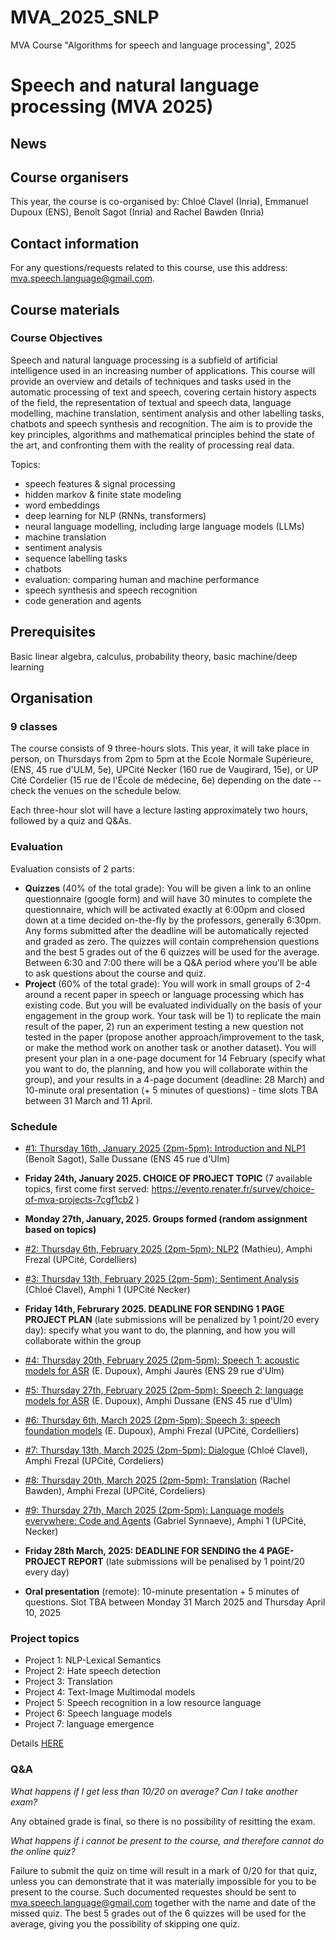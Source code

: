 # MVA_2025_SNLP
MVA Course "Algorithms for speech and language processing", 2025 

# Speech and natural language processing (MVA 2025)

## News


## Course organisers

This year, the course is co-organised by: Chloé Clavel (Inria), Emmanuel Dupoux (ENS), Benoît Sagot (Inria) and Rachel Bawden (Inria) 


## Contact information

For any questions/requests related to this course, use this address: mva.speech.language@gmail.com.

## Course materials

### Course Objectives

Speech and natural language processing is a subfield of artificial intelligence used in an increasing number of applications. This course will provide an overview and details of techniques and tasks used in the automatic processing of text and speech, covering certain history aspects of the field, the representation of textual and speech data, language modelling, machine translation, sentiment analysis and other labelling tasks, chatbots and speech synthesis and recognition. The aim is to provide the key principles, algorithms and mathematical principles behind the state of the art, and confronting them with the reality of processing real data. 

Topics:

- speech features & signal processing
- hidden markov & finite state modeling
- word embeddings
- deep learning for NLP (RNNs, transformers)
- neural language modelling, including large language models (LLMs)
- machine translation
- sentiment analysis
- sequence labelling tasks
- chatbots
- evaluation: comparing human and machine performance
- speech synthesis and speech recognition
- code generation and agents


## Prerequisites

Basic linear algebra, calculus, probability theory, basic machine/deep learning

## Organisation

### 9 classes

The course consists of 9 three-hours slots. This year, it will take place in person, on Thursdays from 2pm to 5pm at the Ecole Normale Supérieure, (ENS, 45 rue d'ULM, 5e), UPCité Necker (160 rue de Vaugirard, 15e), or UP Cité Cordelier (15 rue de l'École de médecine, 6e) depending on the date -- check the venues on the schedule below.

Each three-hour slot will have a lecture lasting approximately two hours, followed by a quiz and Q&As.

### Evaluation

Evaluation consists of 2 parts:
- **Quizzes** (40% of the total grade): You will be given a link to an online questionnaire (google form) and will have 30 minutes to complete the questionnaire, which will be activated exactly at 6:00pm and closed down at a time decided on-the-fly by the professors, generally 6:30pm. Any forms submitted after the deadline will be automatically rejected and graded as zero. The quizzes will contain comprehension questions and the best 5 grades out of the 6 quizzes will be used for the average. Between 6:30 and 7:00 there will be a Q&A period where you'll be able to ask questions about the course and quiz.
- **Project** (60% of the total grade): You will work in small groups of 2-4 around a recent paper in speech or language processing which has existing code. But you will be evaluated individually on the basis of your engagement in the group work. Your task will be 1) to replicate the main result of the paper, 2) run an experiment testing a new question not tested in the paper (propose another approach/improvement to the task, or make the method work on another task or another dataset). You will present your plan in a one-page document for 14 February (specify what you want to do, the planning, and how you will collaborate within the group), and your results in a 4-page document (deadline: 28 March) and 10-minute oral presentation (+ 5 minutes of questions) - time slots TBA between 31 March and 11 April.

### Schedule

- [#1: Thursday  16th, January  2025 (2pm-5pm): Introduction and NLP1](https://github.com/chloedaphne/MVA_2025_SNLP/tree/main/Course_%231) (Benoît Sagot), Salle Dussane (ENS 45 rue d'Ulm)
- **Friday 24th, January 2025. CHOICE OF PROJECT TOPIC** (7 available topics, first come first served: https://evento.renater.fr/survey/choice-of-mva-projects-7cgf1cb2 )  
- **Monday 27th, January, 2025. Groups formed (random assignment based on topics)**
- [#2: Thursday 6th, February 2025 (2pm-5pm): NLP2](https://github.com/chloedaphne/MVA_2025_SNLP/tree/main/Course_%232) (Mathieu), Amphi Frezal (UPCité, Cordelliers)
- [#3: Thursday 13th, February 2025 (2pm-5pm): Sentiment Analysis](https://github.com/chloedaphne/MVA_2025_SNLP/tree/main/Course_%233) (Chloé Clavel), Amphi 1 (UPCité Necker)
- **Friday 14th, Februrary 2025. DEADLINE FOR SENDING 1 PAGE PROJECT PLAN**  (late submissions will be penalized by 1 point/20 every day): specify what you want to do, the planning, and how you will collaborate within the group
- [#4: Thursday 20th, February 2025 (2pm-5pm): Speech 1: acoustic models for ASR](https://github.com/chloedaphne/MVA_2025_SNLP/tree/main/Course_%234) (E. Dupoux), Amphi Jaurès (ENS 29 rue d'Ulm)
- [#5: Thursday 27th, February 2025 (2pm-5pm): Speech 2: language models for ASR](https://github.com/chloedaphne/MVA_2025_SNLP/tree/main/Course_%235) (E. Dupoux), Amphi Dussane (ENS 45 rue d'Ulm)
- [#6: Thursday 6th, March 2025 (2pm-5pm): Speech 3: speech foundation models](https://github.com/chloedaphne/MVA_2025_SNLP/tree/main/Course_%236) (E. Dupoux), Amphi Frezal (UPCité, Cordelliers)

- [#7: Thursday 13th, March 2025 (2pm-5pm): Dialogue](https://github.com/chloedaphne/MVA_2025_SNLP/tree/main/Course_%237) (Chloé Clavel), Amphi Frezal (UPCité, Cordeliers)
- [#8: Thursday 20th, March 2025 (2pm-5pm): Translation](https://github.com/chloedaphne/MVA_2025_SNLP/tree/main/Course_%238) (Rachel Bawden), Amphi Frezal (UPCité, Cordeliers)
- [#9: Thursday 27th, March 2025 (2pm-5pm): Language models everywhere: Code and Agents](https://github.com/chloedaphne/MVA_2025_SNLP/tree/main/Course_%239) (Gabriel Synnaeve), Amphi 1 (UPCité, Necker)

- **Friday 28th March, 2025: DEADLINE FOR SENDING the 4 PAGE-PROJECT REPORT** (late submissions will be penalised by 1 point/20 every day)

- **Oral presentation** (remote): 10-minute presentation + 5 minutes of questions. Slot TBA between Monday 31 March 2025 and Thursday April 10, 2025


### Project topics

- Project 1:  NLP-Lexical Semantics 
- Project 2: Hate speech detection 
- Project 3: Translation 
- Project 4: Text-Image Multimodal models
- Project 5: Speech recognition in a low resource language
- Project 6: Speech language models
- Project 7: language emergence

Details [HERE](https://github.com/chloedaphne/MVA_2025_SNLP/tree/main/Project_topics) 

### Q&A

_What happens if I get less than 10/20 on average? Can I take another exam?_

Any obtained grade is final, so there is no possibility of resitting the exam.

_What happens if i cannot be present to the course, and therefore cannot do the online quiz?_

Failure to submit the quiz on time will result in a mark of 0/20 for that quiz, unless you can demonstrate that it was materially impossible for you to be present to the course. Such documented requestes should be sent to mva.speech.language@gmail.com together with the name and date of the missed quiz. The best 5 grades out of the 6 quizzes will be used for the average, giving you the possibility of skipping one quiz.




